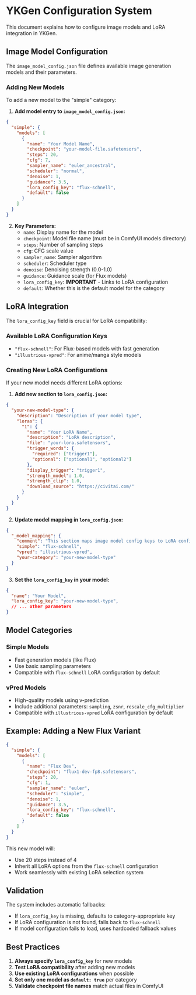 # YKGen Configuration System

This document explains how to configure image models and LoRA integration in YKGen.

## Image Model Configuration

The `image_model_config.json` file defines available image generation models and their parameters.

### Adding New Models

To add a new model to the "simple" category:

1. **Add model entry to `image_model_config.json`:**

```json
{
  "simple": {
    "models": [
      {
        "name": "Your Model Name",
        "checkpoint": "your-model-file.safetensors",
        "steps": 20,
        "cfg": 7,
        "sampler_name": "euler_ancestral",
        "scheduler": "normal",
        "denoise": 1,
        "guidance": 3.5,
        "lora_config_key": "flux-schnell",
        "default": false
      }
    ]
  }
}
```

2. **Key Parameters:**
   - `name`: Display name for the model
   - `checkpoint`: Model file name (must be in ComfyUI models directory)
   - `steps`: Number of sampling steps
   - `cfg`: CFG scale value
   - `sampler_name`: Sampler algorithm
   - `scheduler`: Scheduler type
   - `denoise`: Denoising strength (0.0-1.0)
   - `guidance`: Guidance scale (for Flux models)
   - `lora_config_key`: **IMPORTANT** - Links to LoRA configuration
   - `default`: Whether this is the default model for the category

## LoRA Integration

The `lora_config_key` field is crucial for LoRA compatibility:

### Available LoRA Configuration Keys

- `"flux-schnell"`: For Flux-based models with fast generation
- `"illustrious-vpred"`: For anime/manga style models

### Creating New LoRA Configurations

If your new model needs different LoRA options:

1. **Add new section to `lora_config.json`:**

```json
{
  "your-new-model-type": {
    "description": "Description of your model type",
    "loras": {
      "1": {
        "name": "Your LoRA Name",
        "description": "LoRA description",
        "file": "your-lora.safetensors",
        "trigger_words": {
          "required": ["trigger1"],
          "optional": ["optional1", "optional2"]
        },
        "display_trigger": "trigger1",
        "strength_model": 1.0,
        "strength_clip": 1.0,
        "download_source": "https://civitai.com/"
      }
    }
  }
}
```

2. **Update model mapping in `lora_config.json`:**

```json
{
  "_model_mapping": {
    "comment": "This section maps image model config keys to LoRA config keys",
    "simple": "flux-schnell",
    "vpred": "illustrious-vpred",
    "your-category": "your-new-model-type"
  }
}
```

3. **Set the `lora_config_key` in your model:**

```json
{
  "name": "Your Model",
  "lora_config_key": "your-new-model-type",
  // ... other parameters
}
```

## Model Categories

### Simple Models
- Fast generation models (like Flux)
- Use basic sampling parameters
- Compatible with `flux-schnell` LoRA configuration by default

### vPred Models
- High-quality models using v-prediction
- Include additional parameters: `sampling`, `zsnr`, `rescale_cfg_multiplier`
- Compatible with `illustrious-vpred` LoRA configuration by default

## Example: Adding a New Flux Variant

```json
{
  "simple": {
    "models": [
      {
        "name": "Flux Dev",
        "checkpoint": "flux1-dev-fp8.safetensors",
        "steps": 20,
        "cfg": 1,
        "sampler_name": "euler",
        "scheduler": "simple",
        "denoise": 1,
        "guidance": 3.5,
        "lora_config_key": "flux-schnell",
        "default": false
      }
    ]
  }
}
```

This new model will:
- Use 20 steps instead of 4
- Inherit all LoRA options from the `flux-schnell` configuration
- Work seamlessly with existing LoRA selection system

## Validation

The system includes automatic fallbacks:
- If `lora_config_key` is missing, defaults to category-appropriate key
- If LoRA configuration is not found, falls back to `flux-schnell`
- If model configuration fails to load, uses hardcoded fallback values

## Best Practices

1. **Always specify `lora_config_key`** for new models
2. **Test LoRA compatibility** after adding new models
3. **Use existing LoRA configurations** when possible
4. **Set only one model as `default: true`** per category
5. **Validate checkpoint file names** match actual files in ComfyUI